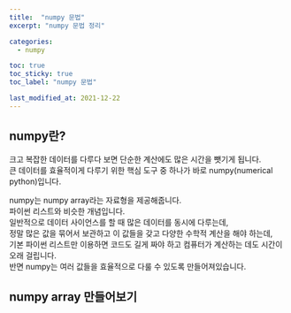 ```yaml
---
title:  "numpy 문법"
excerpt: "numpy 문법 정리"

categories:
  - numpy

toc: true
toc_sticky: true
toc_label: "numpy 문법"

last_modified_at: 2021-12-22
---
```


## numpy란?

크고 복잡한 데이터를 다루다 보면 단순한 계산에도 많은 시간을 뺏기게 됩니다.<br>
큰 데이터를 효율적이게 다루기 위한 핵심 도구 중 하나가 바로 numpy(numerical python)입니다.

numpy는 numpy array라는 자료형을 제공해줍니다.<br>
파이썬 리스트와 비슷한 개념입니다.<br>
일반적으로 데이터 사이언스를 할 때 많은 데이터를 동시에 다루는데,<br>
정말 많은 값을 묶어서 보관하고 이 값들을 갖고 다양한 수학적 계산을 해야 하는데,<br>
기본 파이썬 리스트만 이용하면 코드도 길게 짜야 하고 컴퓨터가 계산하는 데도 시간이 오래 걸립니다.<br>
반면 numpy는 여러 값들을 효율적으로 다룰 수 있도록 만들어져있습니다.

## numpy array 만들어보기

<script src="https://gist.github.com/Geniemo/a2caef428c755da12375622ad6573963.js"></script>

